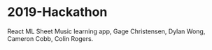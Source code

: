# 2019-Hackathon
React ML Sheet Music learning app, Gage Christensen, Dylan Wong, Cameron Cobb, Colin Rogers.
